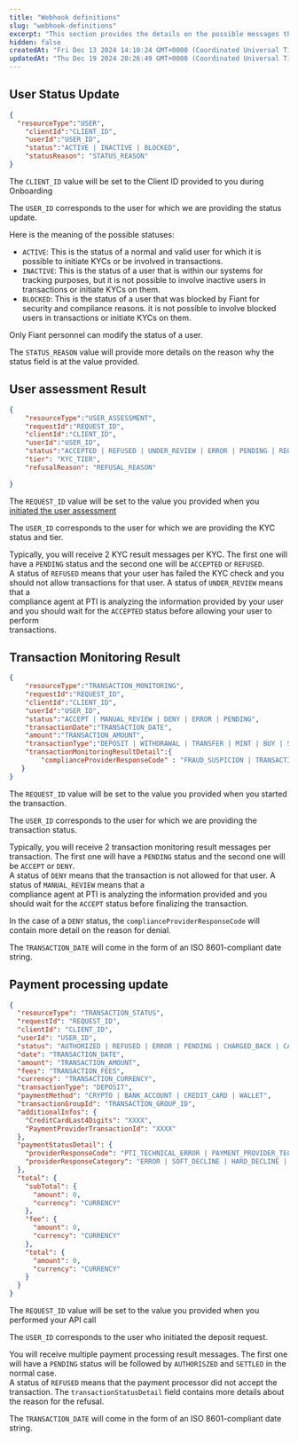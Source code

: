 ```yaml
---
title: "Webhook definitions"
slug: "webhook-definitions"
excerpt: "This section provides the details on the possible messages that you can receive on your webhook endpoint."
hidden: false
createdAt: "Fri Dec 13 2024 14:10:24 GMT+0000 (Coordinated Universal Time)"
updatedAt: "Thu Dec 19 2024 20:26:49 GMT+0000 (Coordinated Universal Time)"
---
```

## User Status Update

```json
{
  "resourceType":"USER",
    "clientId":"CLIENT_ID",
    "userId":"USER_ID",
    "status":"ACTIVE | INACTIVE | BLOCKED",
    "statusReason": "STATUS_REASON"
}
```

The `CLIENT_ID` value will be set to the Client ID provided to you during Onboarding

The `USER_ID` corresponds to the user for which we are providing the status update.

Here is the meaning of the possible statuses:

- `ACTIVE`: This is the status of a normal and valid user for which it is possible to initiate KYCs or be involved in transactions.
- `INACTIVE`: This is the status of a user that is within our systems for tracking purposes, but it is not possible to involve inactive users in transactions or initiate KYCs on them.
- `BLOCKED`: This is the status of a user that was blocked by Fiant for security and compliance reasons. it is not possible to involve blocked users in transactions or initiate KYCs on them.

Only Fiant personnel can modify the status of a user.

The `STATUS_REASON` value will provide more details on the reason why the status field is at the value provided.

## User assessment Result

```json
{
    "resourceType":"USER_ASSESSMENT",
    "requestId":"REQUEST_ID",
    "clientId":"CLIENT_ID",
    "userId":"USER_ID",
    "status":"ACCEPTED | REFUSED | UNDER_REVIEW | ERROR | PENDING | REQUESTED_MORE_INFORMATION",
    "tier": "KYC_TIER",
    "refusalReason": "REFUSAL_REASON"
  
}
```

The `REQUEST_ID` value will be set to the value you provided when you [initiated the user assessment](https://fiant.readme.io/reference/startuserassessment)

The `USER_ID` corresponds to the user for which we are providing the KYC status and tier.

Typically, you will receive 2 KYC result messages per KYC. The first one will have a `PENDING` status and the second one will be `ACCEPTED` or `REFUSED`.  
A status of `REFUSED` means that your user has failed the KYC check and you should not allow transactions for that user. A status of `UNDER_REVIEW` means that a  
compliance agent at PTI is analyzing the information provided by your user and you should wait for the `ACCEPTED` status before allowing your user to perform  
transactions.

## Transaction Monitoring Result

```json
{
    "resourceType":"TRANSACTION_MONITORING",
    "requestId":"REQUEST_ID",
    "clientId":"CLIENT_ID",
    "userId":"USER_ID",
    "status":"ACCEPT | MANUAL_REVIEW | DENY | ERROR | PENDING",
    "transactionDate":"TRANSACTION_DATE",
    "amount":"TRANSACTION_AMOUNT",
    "transactionType":"DEPOSIT | WITHDRAWAL | TRANSFER | MINT | BUY | SELL",
    "transactionMonitoringResultDetail":{
        "complianceProviderResponseCode" : "FRAUD_SUSPICION | TRANSACTION_VELOCITY_VIOLATION | BLOCKED_JURISDICTION | GEO_FENCING_VIOLATION | SANCTION_SCREENING"
   }
}
```

The `REQUEST_ID` value will be set to the value you provided when you started the transaction.

The `USER_ID` corresponds to the user for which we are providing the transaction status.

Typically, you will receive 2 transaction monitoring result messages per transaction. The first one will have a `PENDING` status and the second one will be `ACCEPT` or `DENY`.  
A status of `DENY` means that the transaction is not allowed for that user. A status of `MANUAL_REVIEW` means that a  
compliance agent at PTI is analyzing the information provided and you should wait for the `ACCEPT` status before finalizing the transaction.

In the case of a `DENY` status, the `complianceProviderResponseCode` will contain more detail on the reason for denial.

The `TRANSACTION_DATE` will come in the form of an ISO 8601-compliant date string. 

## Payment processing update

```json
{
  "resourceType": "TRANSACTION_STATUS",
  "requestId": "REQUEST_ID",
  "clientId": "CLIENT_ID",
  "userId": "USER_ID",
  "status": "AUTHORIZED | REFUSED | ERROR | PENDING | CHARGED_BACK | CANCELED | REFUNDED | CAPTURED | SETTLED",
  "date": "TRANSACTION_DATE",
  "amount": "TRANSACTION_AMOUNT",
  "fees": "TRANSACTION_FEES",
  "currency": "TRANSACTION_CURRENCY",
  "transactionType": "DEPOSIT",
  "paymentMethod": "CRYPTO | BANK_ACCOUNT | CREDIT_CARD | WALLET",
  "transactionGroupId": "TRANSACTION_GROUP_ID",
  "additionalInfos": {
    "CreditCardLast4Digits": "XXXX",
    "PaymentProviderTransactionId": "XXXX"
  },
  "paymentStatusDetail": {
    "providerResponseCode": "PTI_TECHNICAL_ERROR | PAYMENT_PROVIDER_TECHNICAL_ERROR | FRAUD_SUSPICION | BLOCKED_COUNTRY | AVS_CHECK_FAILED | CVV_CHECK_FAILED | PAYMENT_INSTRUMENT_PROBLEM | PAYMENT_PROVIDER_DECLINED | SUSPENSE_TRANSACTION_RISK_EXCEEDED | SUSPENSE_KYC_LIMIT_EXCEEDED | SUSPENSE_OTHER",
    "providerResponseCategory": "ERROR | SOFT_DECLINE | HARD_DECLINE | SUSPENSE"
  },
  "total": {
    "subTotal": {
      "amount": 0,
      "currency": "CURRENCY"
    },
    "fee": {
      "amount": 0,
      "currency": "CURRENCY"
    },
    "total": {
      "amount": 0,
      "currency": "CURRENCY"
    }
  }
}
```

The `REQUEST_ID` value will be set to the value you provided when you performed your API call

The `USER_ID` corresponds to the user who initiated the deposit request.

You will receive multiple payment processing result messages. The first one will have a `PENDING` status will be followed by `AUTHORISZED` and `SETTLED` in the normal case.  
A status of `REFUSED` means that the payment processor did not accept the transaction. The `transactionStatusDetail` field contains more details about the reason for the refusal.

The `TRANSACTION_DATE` will come in the form of an ISO 8601-compliant date string.
